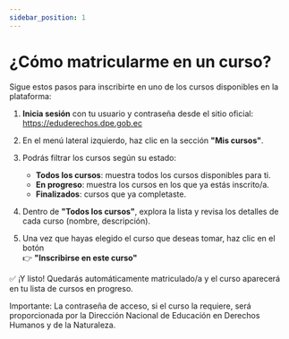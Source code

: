 ```yaml
---
sidebar_position: 1
---
```


# ¿Cómo matricularme en un curso?

Sigue estos pasos para inscribirte en uno de los cursos disponibles en la plataforma:

1. **Inicia sesión** con tu usuario y contraseña desde el sitio oficial: https://eduderechos.dpe.gob.ec

2. En el menú lateral izquierdo, haz clic en la sección **"Mis cursos"**.

3. Podrás filtrar los cursos según su estado:
    - **Todos los cursos**: muestra todos los cursos disponibles para ti.
    - **En progreso**: muestra los cursos en los que ya estás inscrito/a.
    - **Finalizados**: cursos que ya completaste.

4. Dentro de **"Todos los cursos"**, explora la lista y revisa los detalles de cada curso (nombre, descripción).

5. Una vez que hayas elegido el curso que deseas tomar, haz clic en el botón  
   👉 **"Inscribirse en este curso"**

✅ ¡Y listo! Quedarás automáticamente matriculado/a y el curso aparecerá en tu lista de cursos en progreso.

Importante: La contraseña de acceso, si el curso la requiere, será proporcionada por la Dirección Nacional de Educación en Derechos Humanos y de la Naturaleza.
